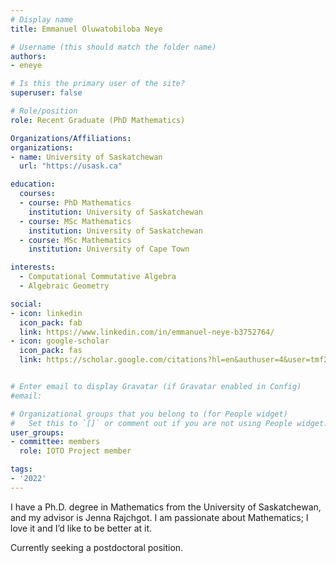 ```yaml
---
# Display name
title: Emmanuel Oluwatobiloba Neye

# Username (this should match the folder name)
authors:
- eneye

# Is this the primary user of the site?
superuser: false

# Role/position
role: Recent Graduate (PhD Mathematics)

Organizations/Affiliations:
organizations:
- name: University of Saskatchewan
  url: "https://usask.ca"

education:
  courses:
  - course: PhD Mathematics
    institution: University of Saskatchewan
  - course: MSc Mathematics
    institution: University of Saskatchewan
  - course: MSc Mathematics
    institution: University of Cape Town

interests:
  - Computational Commutative Algebra
  - Algebraic Geometry

social:
- icon: linkedin
  icon_pack: fab
  link: https://www.linkedin.com/in/emmanuel-neye-b3752764/
- icon: google-scholar
  icon_pack: fas
  link: https://scholar.google.com/citations?hl=en&authuser=4&user=tmf27g0AAAAJ


# Enter email to display Gravatar (if Gravatar enabled in Config)
#email:

# Organizational groups that you belong to (for People widget)
#   Set this to `[]` or comment out if you are not using People widget.
user_groups:
- committee: members
  role: IOTO Project member

tags:
- '2022'
---
```

I have a Ph.D. degree in Mathematics from the University of Saskatchewan, and my advisor is Jenna Rajchgot. I am passionate about Mathematics; I love it and I’d like to be better at it.

Currently seeking a postdoctoral position.
